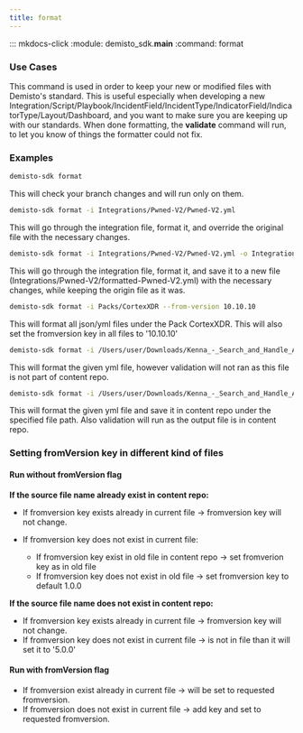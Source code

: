 ```yaml
---
title: format
---
```


::: mkdocs-click
    :module: demisto_sdk.__main__
    :command: format

### Use Cases

This command is used in order to keep your new or modified files with Demisto's standard. This is useful especially
when developing a new Integration/Script/Playbook/IncidentField/IncidentType/IndicatorField/IndicatorType/Layout/Dashboard,
and you want to make sure you are keeping up with our standards.
When done formatting, the **validate** command will run, to let you know of things the formatter could not fix.

### Examples

```bash
demisto-sdk format
```

This will check your branch changes and will run only on them.

```bash
demisto-sdk format -i Integrations/Pwned-V2/Pwned-V2.yml
```

This will go through the integration file, format it, and override the original file with the necessary changes.

```bash
demisto-sdk format -i Integrations/Pwned-V2/Pwned-V2.yml -o Integrations/Pwned-V2/formatted-Pwned-V2.yml
```

This will go through the integration file, format it, and save it to a new file
(Integrations/Pwned-V2/formatted-Pwned-V2.yml) with the necessary changes, while keeping the origin file as it was.

```bash
demisto-sdk format -i Packs/CortexXDR --from-version 10.10.10
```

This will format all json/yml files under the Pack CortexXDR.
This will also set the fromversion key in all files to '10.10.10'

```bash
demisto-sdk format -i /Users/user/Downloads/Kenna_-_Search_and_Handle_Asset_Vulnerabilities.yml
```

This will format the given yml file, however validation will not ran as this file is not part of content repo.

```bash
demisto-sdk format -i /Users/user/Downloads/Kenna_-_Search_and_Handle_Asset_Vulnerabilities.yml -o Integrations/Kenna_-_Search_and_Handle_Asset_Vulnerabilities.yml
```

This will format the given yml file and save it in content repo under the specified file path.
Also validation will run as the output file is in content repo.

### Setting fromVersion key in different kind of files

#### Run without fromVersion flag

**If the source file name already exist in content repo:**

* If fromversion key exists already in current file -> fromversion key will not change.

* If fromversion key does not exist in current file:
  * If fromversion key exist in old file in content repo -> set fromverion key as in old file
  * If fromversion key does not exist in old file -> set fromversion key to default 1.0.0

**If the source file name does not exist in content repo:**

* If fromversion key exists already in current file -> fromversion key will not change.
* If fromversion key does not exist in current file -> is not in file than it will set it to '5.0.0'

#### Run with fromVersion flag

* If fromversion exist already in current file -> will be set to requested fromversion.
* If fromversion does not exist in current file -> add key and set to requested fromversion.
